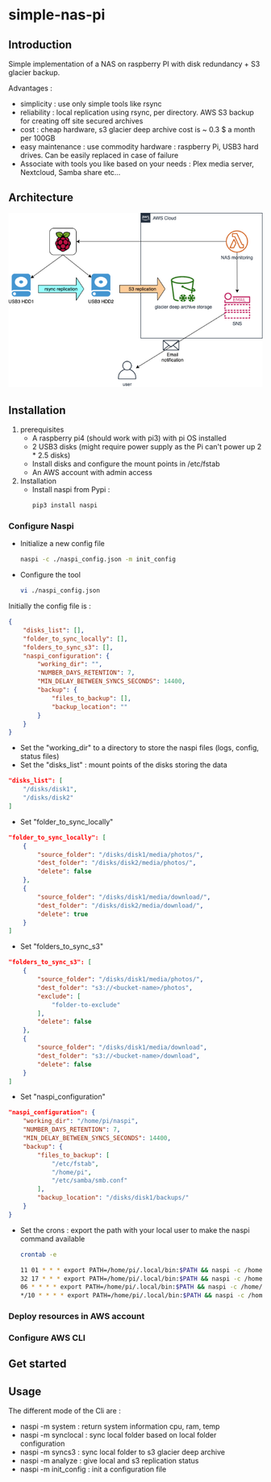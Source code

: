 # simple-nas-pi

## Introduction

Simple implementation of a NAS on raspberry PI with disk redundancy + S3 glacier backup.

Advantages : 
* simplicity : use only simple tools like rsync 
* reliability : local replication using rsync, per directory. AWS S3 backup for creating off site secured archives
* cost : cheap hardware, s3 glacier deep archive cost is ~ 0.3 $ a month per 100GB
* easy maintenance : use commodity hardware : raspberry Pi, USB3 hard drives. Can be easily replaced in case of failure
* Associate with tools you like based on your needs : Plex media server, Nextcloud, Samba share etc...

## Architecture
![Architecture](/diagram/architecture.png)

## Installation
1. prerequisites
   * A raspberry pi4 (should work with pi3) with pi OS installed
   * 2 USB3 disks (might require power supply as the Pi can't power up 2 * 2.5 disks)
   * Install disks and configure the mount points in /etc/fstab
   * An AWS account with admin access
2. Installation
   * Install naspi from Pypi : 
        ```bash
        pip3 install naspi
        ```
### Configure Naspi
* Initialize a new config file
    ```bash
    naspi -c ./naspi_config.json -m init_config
    ```
* Configure the tool 
    ```bash
    vi ./naspi_config.json
    ```
Initially the config file is :
```json
{
    "disks_list": [],
    "folder_to_sync_locally": [],
    "folders_to_sync_s3": [],
    "naspi_configuration": {
        "working_dir": "",
        "NUMBER_DAYS_RETENTION": 7,
        "MIN_DELAY_BETWEEN_SYNCS_SECONDS": 14400,
        "backup": {
            "files_to_backup": [],
            "backup_location": ""
        }
    }
}
```
* Set the "working_dir" to a directory to store the naspi files (logs, config, status files)
* Set the "disks_list" : mount points of the disks storing the data
```json
"disks_list": [
    "/disks/disk1",
    "/disks/disk2"
]
```
* Set "folder_to_sync_locally"
```json
"folder_to_sync_locally": [
    {
        "source_folder": "/disks/disk1/media/photos/",
        "dest_folder": "/disks/disk2/media/photos/",
        "delete": false
    },
    {
        "source_folder": "/disks/disk1/media/download/",
        "dest_folder": "/disks/disk2/media/download/",
        "delete": true
    }
]
```
* Set "folders_to_sync_s3"  
```json
"folders_to_sync_s3": [
    {
        "source_folder": "/disks/disk1/media/photos/",
        "dest_folder": "s3://<bucket-name>/photos",
        "exclude": [
            "folder-to-exclude"
        ],
        "delete": false
    },
    {
        "source_folder": "/disks/disk1/media/download",
        "dest_folder": "s3://<bucket-name>/download",
        "delete": false
    }
]
```
* Set "naspi_configuration"  
```json
"naspi_configuration": {
    "working_dir": "/home/pi/naspi",
    "NUMBER_DAYS_RETENTION": 7,
    "MIN_DELAY_BETWEEN_SYNCS_SECONDS": 14400,
    "backup": {
        "files_to_backup": [
            "/etc/fstab",
            "/home/pi",
            "/etc/samba/smb.conf"
        ],
        "backup_location": "/disks/disk1/backups/"
    }
}
```       
* Set the crons : export the path with your local user to make the naspi command available
    ```bash
    crontab -e
    ```
    ```bash
    11 01 * * * export PATH=/home/pi/.local/bin:$PATH && naspi -c /home/pi/naspi/naspi_config.json -m backup
    32 17 * * * export PATH=/home/pi/.local/bin:$PATH && naspi -c /home/pi/naspi/naspi_config.json -m syncs3
    06 * * * * export PATH=/home/pi/.local/bin:$PATH && naspi -c /home/pi/naspi/naspi_config.json -m synclocal
    */10 * * * * export PATH=/home/pi/.local/bin:$PATH && naspi -c /home/pi/naspi/naspi_config.json -m system
    ```
### Deploy resources in AWS account
### Configure AWS CLI

## Get started

## Usage
The different mode of the Cli are :
* naspi -m system : return system information cpu, ram, temp
* naspi -m synclocal : sync local folder based on local folder configuration 
* naspi -m syncs3 : sync local folder to s3 glacier deep archive
* naspi -m analyze : give local and s3 replication status
* naspi -m init_config : init a configuration file 
